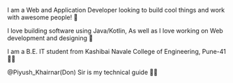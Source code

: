 I am a Web and Application Developer looking to build cool things and work with awesome people! 🧪

I love building software using Java/Kotlin, As well as I love working on Web development and designing 🐍

I am a B.E. IT student from Kashibai Navale College of Engineering, Pune-41 🎒🚸

@Piyush_Khairnar(Don) Sir is my technical guide 👨‍💻

<!---
revanbhonde/revanbhonde is a ✨ special ✨ repository because its `README.md` (this file) appears on your GitHub profile.
You can click the Preview link to take a look at your changes.
--->
